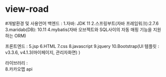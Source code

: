 # view-road



#개발환경 및 사용언어
백엔드 : 
			1.자바: JDK 11
			2.스프링부트(자바 프레임워크):2.7.6
			3.maridab(DB): 10.11
			4.mybatis(자바 오브젝트와 SQL사이의 자동 매핑 기능을 지원하는 ORM) 

프론트엔드 :
			5.jsp
			6.HTML
			7.css
			8.javascript
			9.jquery
			10.Bootstrap(UI 템플릿 : v3.3.6,  v4.1.3(마이페이지, 관리자화면)  )
			
라이브러리 :  
			8.카카오맵 api
			
			
			


